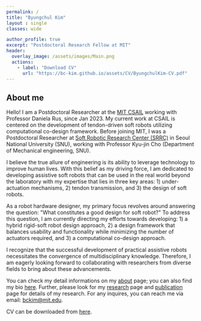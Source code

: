 ```yaml
---
permalink: /
title: "Byungchul Kim"
layout : single
classes: wide

author_profile: true
excerpt: "Postdoctoral Research Fellow at MIT"
header:
  overlay_image: /assets/images/Main.png
  actions:
    - label: "Download CV"
      url: "https://bc-kim.github.io/assets/CV/ByungchulKim-CV.pdf"
---
```

**About me**
---

Hello! I am a Postdoctoral Researcher at the [MIT CSAIL][Lab_MIT_Link] working with Professor Daniela Rus, since Jan 2023. My current work at CSAIL is centered on the development of tendon-driven soft robots utilizing computational co-design framework. Before joining MIT, I was a Postdoctoral Researcher at [Soft Robotic Research Center (SRRC)][Lab_link] in Seoul National University (SNU), working with Professor Kyu-jin Cho (Department of Mechanical engineering, SNU). 

I believe the true allure of engineering is its ability to leverage technology to improve human lives. With this belief as my driving force, I am dedicated to developing assistive soft robots that can be used in the real world beyond the laboratory with my expertise that lies in three key areas: 1) under-actuation mechanisms, 2) tendon transmission, and 3) the design of soft robots. 

As a robot hardware designer, my primary focus revolves around answering the question: "What constitutes a good design for soft robot?" To address this question, I am currently directing my efforts towards developing: 1) a hybrid rigid-soft robot design approach, 2) a design framework that balances usability and functionality while minimizing the number of actuators required, and 3) a computational co-design approach.

I recognize that the successful development of practical assistive robots necessitates the convergence of multidisciplinary knowledge. Therefore, I am eagerly looking forward to collaborating with researchers from diverse fields to bring about these advancements.

You can check my detail informations on my [about][about_link] page; you can also find my bio [here][bio]. Further, please look for my [research][Research_link] page and [publication][publication_link] page for details of my research. For any inquires, you can reach me via email: [bckim@mit.edu][email].

CV can be downloaded from [here][cv_link]. 

[Lab_MIT_Link]: https://csail.mit.edu
[SRRC_link]: https://www.srrc.snu.ac.kr
[Research_link]: /research/
[publication_link]: /publications/
[Lab_link]: https://www.srrc.snu.ac.kr/
[about_link]: /about/
[cv_link]: https://bc-kim.github.io/assets/CV/ByungchulKim-CV.pdf
[email]: mailto:bckim@mit.edu
[bio]: https://bc-kim.github.io/about/#bio